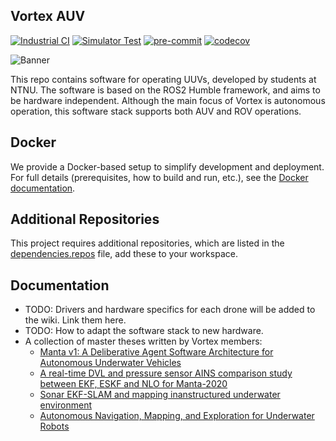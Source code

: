 ## Vortex AUV
[![Industrial CI](https://github.com/vortexntnu/vortex-auv/actions/workflows/industrial-ci.yml/badge.svg)](https://github.com/vortexntnu/vortex-auv/actions/workflows/industrial-ci.yml)
[![Simulator Test](https://github.com/vortexntnu/vortex-auv/actions/workflows/simulator-test.yml/badge.svg)](https://github.com/vortexntnu/vortex-auv/actions/workflows/simulator-test.yml)
[![pre-commit](https://github.com/vortexntnu/vortex-auv/actions/workflows/pre-commit.yml/badge.svg)](https://github.com/vortexntnu/vortex-auv/actions/workflows/pre-commit.yml)
[![codecov](https://codecov.io/github/vortexntnu/vortex-auv/graph/badge.svg?token=UXIGc2qG7N)](https://codecov.io/github/vortexntnu/vortex-auv)

![Banner](docs/banner_image.png)

This repo contains software for operating UUVs, developed by students at NTNU. The software is based on the ROS2 Humble framework, and aims to be hardware independent. Although the main focus of Vortex is autonomous operation, this software stack supports both AUV and ROV operations.

## Docker
We provide a Docker-based setup to simplify development and deployment. For full details (prerequisites, how to build and run, etc.), see the [Docker documentation](docker/README.md).

## Additional Repositories
This project requires additional repositories, which are listed in the [dependencies.repos](dependencies.repos) file, add these to your workspace.

## Documentation
* TODO: Drivers and hardware specifics for each drone will be added to the wiki. Link them here.
* TODO: How to adapt the software stack to new hardware.
* A collection of master theses written by Vortex members:
  *   [Manta v1: A Deliberative Agent Software Architecture for Autonomous Underwater Vehicles](https://github.com/vortexntnu/Vortex-AUV/blob/documentation/top-level_readme/docs/master_theses/Kristoffer%20Solberg%20(2020).pdf)
  *   [A real-time DVL and pressure sensor AINS comparison study between EKF, ESKF and NLO for Manta-2020](https://github.com/vortexntnu/Vortex-AUV/blob/documentation/top-level_readme/docs/master_theses/Oyvind%20Denvik%20(2020).pdf)
  *   [Sonar EKF-SLAM and mapping inanstructured underwater environment](https://github.com/vortexntnu/Vortex-AUV/blob/documentation/top-level_readme/docs/master_theses/Ambj%C3%B8rn%20Waldum%20(2020).pdf)
  *   [Autonomous Navigation, Mapping, and Exploration for Underwater Robots](https://github.com/vortexntnu/Vortex-AUV/blob/documentation/top-level_readme/docs/master_theses/V%C3%A5ge%2C%20Utbjoe%2C%20Gjerden%20og%20Engebretsen%20(2019).pdf)
